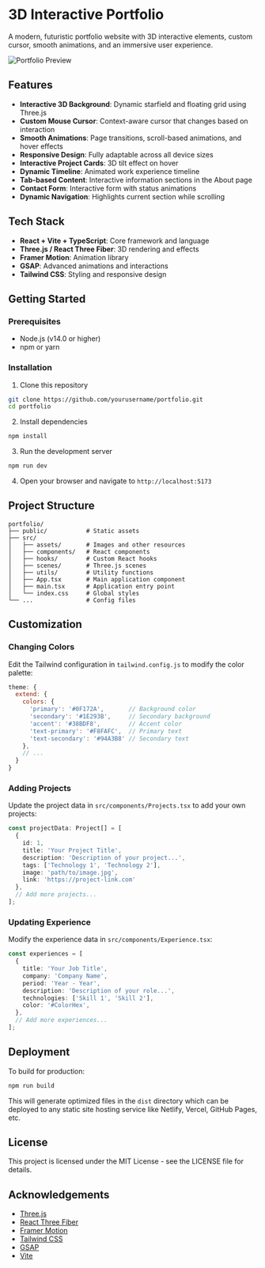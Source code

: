 # 3D Interactive Portfolio

A modern, futuristic portfolio website with 3D interactive elements, custom cursor, smooth animations, and an immersive user experience.

![Portfolio Preview](preview.png)

## Features

- **Interactive 3D Background**: Dynamic starfield and floating grid using Three.js
- **Custom Mouse Cursor**: Context-aware cursor that changes based on interaction
- **Smooth Animations**: Page transitions, scroll-based animations, and hover effects
- **Responsive Design**: Fully adaptable across all device sizes
- **Interactive Project Cards**: 3D tilt effect on hover
- **Dynamic Timeline**: Animated work experience timeline
- **Tab-based Content**: Interactive information sections in the About page
- **Contact Form**: Interactive form with status animations
- **Dynamic Navigation**: Highlights current section while scrolling

## Tech Stack

- **React + Vite + TypeScript**: Core framework and language
- **Three.js / React Three Fiber**: 3D rendering and effects
- **Framer Motion**: Animation library
- **GSAP**: Advanced animations and interactions
- **Tailwind CSS**: Styling and responsive design

## Getting Started

### Prerequisites

- Node.js (v14.0 or higher)
- npm or yarn

### Installation

1. Clone this repository
```bash
git clone https://github.com/yourusername/portfolio.git
cd portfolio
```

2. Install dependencies
```bash
npm install
```

3. Run the development server
```bash
npm run dev
```

4. Open your browser and navigate to `http://localhost:5173`

## Project Structure

```
portfolio/
├── public/           # Static assets
├── src/
│   ├── assets/       # Images and other resources
│   ├── components/   # React components
│   ├── hooks/        # Custom React hooks
│   ├── scenes/       # Three.js scenes
│   ├── utils/        # Utility functions
│   ├── App.tsx       # Main application component
│   ├── main.tsx      # Application entry point
│   └── index.css     # Global styles
└── ...               # Config files
```

## Customization

### Changing Colors

Edit the Tailwind configuration in `tailwind.config.js` to modify the color palette:

```js
theme: {
  extend: {
    colors: {
      'primary': '#0F172A',       // Background color
      'secondary': '#1E293B',     // Secondary background
      'accent': '#38BDF8',        // Accent color
      'text-primary': '#F8FAFC',  // Primary text
      'text-secondary': '#94A3B8' // Secondary text
    },
    // ...
  }
}
```

### Adding Projects

Update the project data in `src/components/Projects.tsx` to add your own projects:

```typescript
const projectData: Project[] = [
  {
    id: 1,
    title: 'Your Project Title',
    description: 'Description of your project...',
    tags: ['Technology 1', 'Technology 2'],
    image: 'path/to/image.jpg',
    link: 'https://project-link.com'
  },
  // Add more projects...
];
```

### Updating Experience

Modify the experience data in `src/components/Experience.tsx`:

```typescript
const experiences = [
  {
    title: 'Your Job Title',
    company: 'Company Name',
    period: 'Year - Year',
    description: 'Description of your role...',
    technologies: ['Skill 1', 'Skill 2'],
    color: '#ColorHex',
  },
  // Add more experiences...
];
```

## Deployment

To build for production:

```bash
npm run build
```

This will generate optimized files in the `dist` directory which can be deployed to any static site hosting service like Netlify, Vercel, GitHub Pages, etc.

## License

This project is licensed under the MIT License - see the LICENSE file for details.

## Acknowledgements

- [Three.js](https://threejs.org/)
- [React Three Fiber](https://github.com/pmndrs/react-three-fiber)
- [Framer Motion](https://www.framer.com/motion/)
- [Tailwind CSS](https://tailwindcss.com/)
- [GSAP](https://greensock.com/gsap/)
- [Vite](https://vitejs.dev/)
